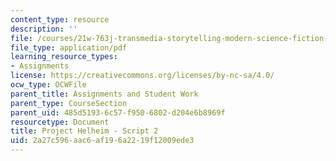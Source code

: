 ```yaml
---
content_type: resource
description: ''
file: /courses/21w-763j-transmedia-storytelling-modern-science-fiction-spring-2014/2a27c596aac6af196a2219f12009ede3_MIT21W_763JS14_Blog_2.pdf
file_type: application/pdf
learning_resource_types:
- Assignments
license: https://creativecommons.org/licenses/by-nc-sa/4.0/
ocw_type: OCWFile
parent_title: Assignments and Student Work
parent_type: CourseSection
parent_uid: 485d5193-6c57-f950-6802-d204e6b8969f
resourcetype: Document
title: Project Helheim - Script 2
uid: 2a27c596-aac6-af19-6a22-19f12009ede3
---
```

